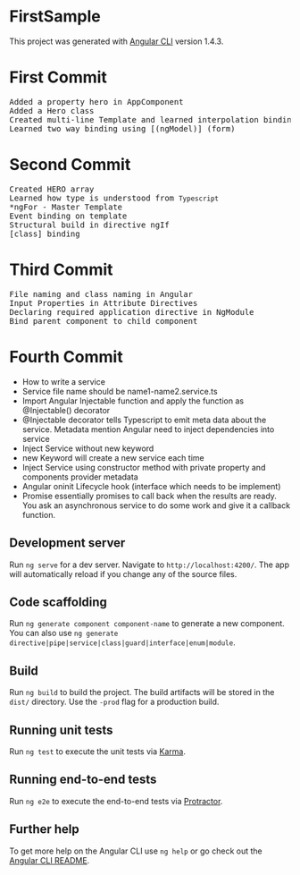 # FirstSample

This project was generated with [Angular CLI](https://github.com/angular/angular-cli) version 1.4.3.

First Commit
============
<pre>
Added a property hero in AppComponent
Added a Hero class
Created multi-line Template and learned interpolation binding syntax- double curly braces {{}}
Learned two way binding using [(ngModel)] (form)
</pre>

Second Commit
=============
<pre>
Created HERO array
Learned how type is understood from <code>Typescript</code>
*ngFor - Master Template
Event binding on template
Structural build in directive ngIf
[class] binding
</pre>
Third Commit
============
<pre>
File naming and class naming in Angular
Input Properties in Attribute Directives
Declaring required application directive in NgModule
Bind parent component to child component
</pre>

Fourth Commit
=============
- How to write a service 
- Service file name should be name1-name2.service.ts
- Import Angular Injectable function and apply the function as @Injectable() decorator
- @Injectable decorator tells Typescript to emit meta data about the service. Metadata mention Angular need to inject dependencies into service
- Inject Service without new keyword
- new Keyword will create a new service each time
- Inject Service using constructor method with private property and components provider metadata
- Angular oninit Lifecycle hook (interface which needs to be implement)
- Promise essentially promises to call back when the results are ready. You ask an asynchronous service to do some work and give it a callback function.


## Development server

Run `ng serve` for a dev server. Navigate to `http://localhost:4200/`. The app will automatically reload if you change any of the source files.

## Code scaffolding

Run `ng generate component component-name` to generate a new component. You can also use `ng generate directive|pipe|service|class|guard|interface|enum|module`.

## Build

Run `ng build` to build the project. The build artifacts will be stored in the `dist/` directory. Use the `-prod` flag for a production build.

## Running unit tests

Run `ng test` to execute the unit tests via [Karma](https://karma-runner.github.io).

## Running end-to-end tests

Run `ng e2e` to execute the end-to-end tests via [Protractor](http://www.protractortest.org/).

## Further help

To get more help on the Angular CLI use `ng help` or go check out the [Angular CLI README](https://github.com/angular/angular-cli/blob/master/README.md).
